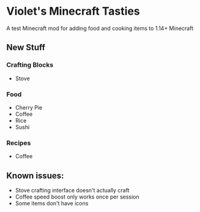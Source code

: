 # Violet's Minecraft Tasties

A test Minecraft mod for adding food and cooking items to 1.14+ Minecraft

## New Stuff

### Crafting Blocks
* Stove

### Food 
* Cherry Pie
* Coffee
* Rice
* Sushi

### Recipes
* Coffee

## Known issues:
* Stove crafting interface doesn't actually craft
* Coffee speed boost only works once per session
* Some items don't have icons